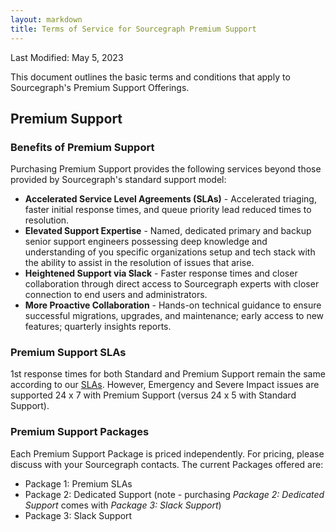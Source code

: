 ```yaml
---
layout: markdown
title: Terms of Service for Sourcegraph Premium Support
---
```


Last Modified: May 5, 2023

This document outlines the basic terms and conditions that apply to Sourcegraph's Premium Support Offerings.

## Premium Support

### Benefits of Premium Support
Purchasing Premium Support provides the following services beyond those provided by Sourcegraph's standard support model:
- **Accelerated Service Level Agreements (SLAs)** - Accelerated triaging, faster initial response times, and queue priority lead reduced times to resolution.
- **Elevated Support Expertise** - Named, dedicated primary and backup senior support engineers possessing deep knowledge and understanding of you specific organizations setup and tech stack with the ability to assist in the resolution of issues that arise.
- **Heightened Support via Slack** - Faster response times and closer collaboration through direct access to Sourcegraph experts with closer connection to end users and administrators.
- **More Proactive Collaboration** - Hands-on technical guidance to ensure successful migrations, upgrades, and maintenance; early access to new features; quarterly insights reports.

### Premium Support SLAs

1st response times for both Standard and Premium Support remain the same according to our [SLAs](https://handbook.sourcegraph.com/departments/technical-success/support/#slas). However, Emergency and Severe Impact issues are supported 24 x 7 with Premium Support (versus 24 x 5 with Standard Support).

### Premium Support Packages

Each Premium Support Package is priced independently. For pricing, please discuss with your Sourcegraph contacts. The current Packages offered are:
- Package 1: Premium SLAs
- Package 2: Dedicated Support (note - purchasing <em>Package 2: Dedicated Support</em> comes with <em>Package 3: Slack Support</em>)
- Package 3: Slack Support
